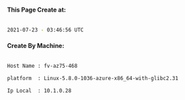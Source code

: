 
   
#### This Page Create at:

```bash

2021-07-23 - 03:46:56 UTC

```

#### Create By Machine:

```bash

Host Name : fv-az75-468

platform  : Linux-5.8.0-1036-azure-x86_64-with-glibc2.31

Ip Local  : 10.1.0.28

```

